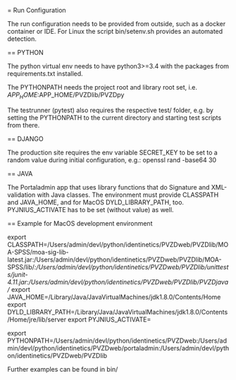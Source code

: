 = Run Configuration

The run configuration needs to be provided from outside, such as a docker container or IDE.
For Linux the script bin/setenv.sh provides an automated detection.

== PYTHON

The python virtual env needs to have python3>=3.4 with the packages from requirements.txt installed.  

The PYTHONPATH needs the project root and library root set, i.e.
$APP_HOME:$APP_HOME/PVZDlib/PVZDpy

The testrunner (pytest) also requires the respective test/ folder, 
e.g. by setting the PYTHONPATH to the current directory and starting test scripts from there. 

== DJANGO

The production site requires the env variable SECRET_KEY to be set to a random value during initial configuration, e.g.:
openssl rand -base64 30

== JAVA

The Portaladmin app that uses library functions that do Signature and XML-validation with Java classes. 
The environment must provide CLASSPATH and JAVA_HOME, and for MacOS DYLD_LIBRARY_PATH, too.
PYJNIUS_ACTIVATE has to be set (without value) as well.

== Example for MacOS development environment

export CLASSPATH=/Users/admin/devl/python/identinetics/PVZDweb/PVZDlib/MOA-SPSS/moa-sig-lib-latest.jar:/Users/admin/devl/python/identinetics/PVZDweb/PVZDlib/MOA-SPSS/lib/*:/Users/admin/devl/python/identinetics/PVZDweb/PVZDlib/unittests/junit-4.11.jar:/Users/admin/devl/python/identinetics/PVZDweb/PVZDlib/PVZDjava/*
export JAVA_HOME=/Library/Java/JavaVirtualMachines/jdk1.8.0/Contents/Home
export DYLD_LIBRARY_PATH=/Library/Java/JavaVirtualMachines/jdk1.8.0/Contents/Home/jre/lib/server
export PYJNIUS_ACTIVATE=

export PYTHONPATH=/Users/admin/devl/python/identinetics/PVZDweb:/Users/admin/devl/python/identinetics/PVZDweb/portaladmin:/Users/admin/devl/python/identinetics/PVZDweb/PVZDlib

Further examples can be found in bin/